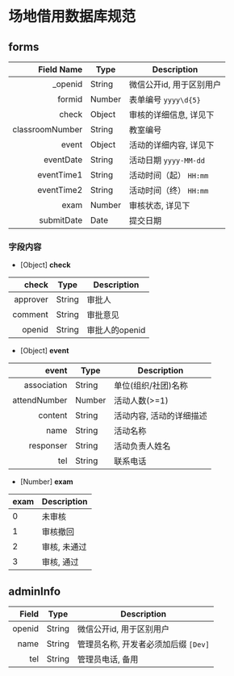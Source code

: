 # 场地借用数据库规范

## forms

 Field Name     | Type   | Description
---------------:| ------ | ------------------------
_openid         | String | 微信公开id, 用于区别用户
formid          | Number | 表单编号 `yyyy\d{5}`
check           | Object | 审核的详细信息, 详见下
classroomNumber | String | 教室编号
event           | Object | 活动的详细内容, 详见下
eventDate       | String | 活动日期 `yyyy-MM-dd`
eventTime1      | String | 活动时间（起） `HH:mm`
eventTime2      | String | 活动时间（终） `HH:mm`
exam            | Number | 审核状态, 详见下
submitDate      | Date   | 提交日期
 
### 字段内容

- [Object] **check**

check    |  Type  | Description
--------:| ------ | --------------
approver | String | 审批人
comment  | String | 审批意见
openid   | String | 审批人的openid

- [Object] **event**

event        |  Type  | Description
------------:| ------ | ------------------------
association  | String | 单位(组织/社团)名称
attendNumber | Number | 活动人数(>=1)
content      | String | 活动内容, 活动的详细描述
name         | String | 活动名称
responser    | String | 活动负责人姓名
tel          | String | 联系电话

- [Number] **exam**

exam | Description
---- | -------------
0    | 未审核
1    | 审核撤回
2    | 审核, 未通过
3    | 审核, 通过


## adminInfo

 Field | Type   | Description
------:| ------ | -----------------------------------
openid | String | 微信公开id, 用于区别用户
name   | String | 管理员名称, 开发者必须加后缀 `[Dev]`
tel    | String | 管理员电话, 备用
